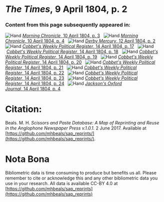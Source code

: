 # *The Times*, 9 April 1804, p. 2  
  
### Content from this page subsequently appeared in:  
![Hand](http://scissorsandpaste.net/wp-content/uploads/2017/06/smallhandpointer.png) [*Morning Chronicle*, 10 April 1804, p. 3](https://mhbeals.github.io/sap_html/Morning-Chronicle/Morning-Chronicle-10-April-1804-p-3)  
![Hand](http://scissorsandpaste.net/wp-content/uploads/2017/06/smallhandpointer.png) [*Morning Chronicle*, 10 April 1804, p. 4](https://mhbeals.github.io/sap_html/Morning-Chronicle/Morning-Chronicle-10-April-1804-p-4)  
![Hand](http://scissorsandpaste.net/wp-content/uploads/2017/06/smallhandpointer.png) [*Derby Mercury*, 12 April 1804, p. 2](https://mhbeals.github.io/sap_html/Derby-Mercury/Derby-Mercury-12-April-1804-p-2)  
![Hand](http://scissorsandpaste.net/wp-content/uploads/2017/06/smallhandpointer.png) [*Cobbet's Weekly Political Register*, 14 April 1804, p. 17](https://mhbeals.github.io/sap_html/Cobbet's-Weekly-Political-Register/Cobbet's-Weekly-Political-Register-14-April-1804-p-17)  
![Hand](http://scissorsandpaste.net/wp-content/uploads/2017/06/smallhandpointer.png) [*Cobbet's Weekly Political Register*, 14 April 1804, p. 18](https://mhbeals.github.io/sap_html/Cobbet's-Weekly-Political-Register/Cobbet's-Weekly-Political-Register-14-April-1804-p-18)  
![Hand](http://scissorsandpaste.net/wp-content/uploads/2017/06/smallhandpointer.png) [*Cobbet's Weekly Political Register*, 14 April 1804, p. 19](https://mhbeals.github.io/sap_html/Cobbet's-Weekly-Political-Register/Cobbet's-Weekly-Political-Register-14-April-1804-p-19)  
![Hand](http://scissorsandpaste.net/wp-content/uploads/2017/06/smallhandpointer.png) [*Cobbet's Weekly Political Register*, 14 April 1804, p. 20](https://mhbeals.github.io/sap_html/Cobbet's-Weekly-Political-Register/Cobbet's-Weekly-Political-Register-14-April-1804-p-20)  
![Hand](http://scissorsandpaste.net/wp-content/uploads/2017/06/smallhandpointer.png) [*Cobbet's Weekly Political Register*, 14 April 1804, p. 21](https://mhbeals.github.io/sap_html/Cobbet's-Weekly-Political-Register/Cobbet's-Weekly-Political-Register-14-April-1804-p-21)  
![Hand](http://scissorsandpaste.net/wp-content/uploads/2017/06/smallhandpointer.png) [*Cobbet's Weekly Political Register*, 14 April 1804, p. 22](https://mhbeals.github.io/sap_html/Cobbet's-Weekly-Political-Register/Cobbet's-Weekly-Political-Register-14-April-1804-p-22)  
![Hand](http://scissorsandpaste.net/wp-content/uploads/2017/06/smallhandpointer.png) [*Cobbet's Weekly Political Register*, 14 April 1804, p. 23](https://mhbeals.github.io/sap_html/Cobbet's-Weekly-Political-Register/Cobbet's-Weekly-Political-Register-14-April-1804-p-23)  
![Hand](http://scissorsandpaste.net/wp-content/uploads/2017/06/smallhandpointer.png) [*Cobbet's Weekly Political Register*, 14 April 1804, p. 24](https://mhbeals.github.io/sap_html/Cobbet's-Weekly-Political-Register/Cobbet's-Weekly-Political-Register-14-April-1804-p-24)  
![Hand](http://scissorsandpaste.net/wp-content/uploads/2017/06/smallhandpointer.png) [*Jackson's Oxford Journal*, 14 April 1804, p. 4](https://mhbeals.github.io/sap_html/Jackson's-Oxford-Journal/Jackson's-Oxford-Journal-14-April-1804-p-4)  


# Citation: 

Beals. M. H. *Scissors and Paste Database: A Map of Reprinting and Reuse in the Anglophone Newspaper Press v.1.0.1.* 2 June 2017. Available at [https://github.com/mhbeals/sap_reprints/](https://github.com/mhbeals/sap_reprints/). 

# Nota Bona

Bibliometric data is time consuming to produce but benefits us all. Please remember to cite or acknowledge this and any other bibliometric data you use in your research. All data is available CC-BY 4.0 at [https://github.com/mhbeals/sap_reprints](https://github.com/mhbeals/sap_reprints)